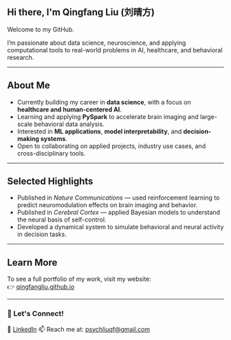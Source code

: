 ## Hi there, I'm Qingfang Liu (刘晴方) 

Welcome to my GitHub.

I’m passionate about data science, neuroscience, and applying computational tools to real-world problems in AI, healthcare, and behavioral research.

---

## About Me

- Currently building my career in **data science**, with a focus on **healthcare and human-centered AI**.
- Learning and applying **PySpark** to accelerate brain imaging and large-scale behavioral data analysis.
- Interested in **ML applications**, **model interpretability**, and **decision-making systems**.
- Open to collaborating on applied projects, industry use cases, and cross-disciplinary tools.

---

## Selected Highlights

- Published in *Nature Communications* — used reinforcement learning to predict neuromodulation effects on brain imaging and behavior.
- Published in *Cerebral Cortex* — applied Bayesian models to understand the neural basis of self-control.
- Developed a dynamical system to simulate behavioral and neural activity in decision tasks.

---

## Learn More

To see a full portfolio of my work, visit my website:  
👉 [qingfangliu.github.io](https://qingfangliu.github.io)

---

### 💌 Let's Connect!
🔗 [LinkedIn](https://www.linkedin.com/in/qingfang-liu/) 
📫 Reach me at: psychliuqf@gmail.com



